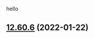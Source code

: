 hello
## [12.60.6](https://github.com/Angular-RU/angular-ru-sdk/compare/@angular-ru/cdk-12.60.5...@angular-ru/cdk-12.60.6) (2022-01-22)
